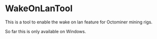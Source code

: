 # WakeOnLanTool
This is a tool to enable the wake on lan feature for Octominer mining rigs.

So far this is only available on Windows.
